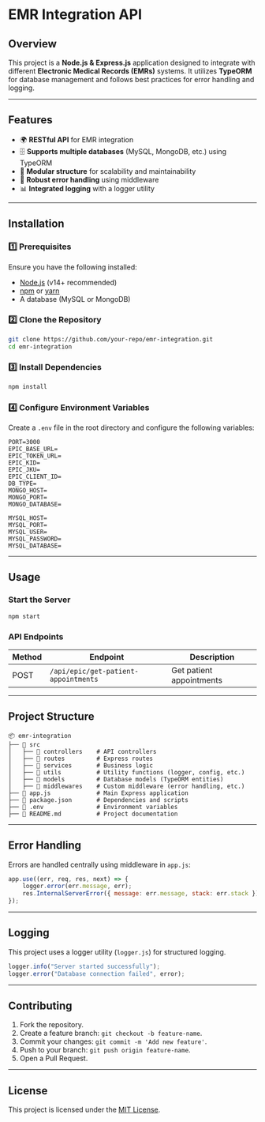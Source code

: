 # EMR Integration API

## Overview
This project is a **Node.js & Express.js** application designed to integrate with different **Electronic Medical Records (EMRs)** systems. It utilizes **TypeORM** for database management and follows best practices for error handling and logging.

---

## Features
- 🌍 **RESTful API** for EMR integration
- 🗄 **Supports multiple databases** (MySQL, MongoDB, etc.) using TypeORM
- 📂 **Modular structure** for scalability and maintainability
- 📜 **Robust error handling** using middleware
- 📊 **Integrated logging** with a logger utility

---

## Installation

### **1️⃣ Prerequisites**
Ensure you have the following installed:
- [Node.js](https://nodejs.org/) (v14+ recommended)
- [npm](https://www.npmjs.com/) or [yarn](https://yarnpkg.com/)
- A database (MySQL or MongoDB)

### **2️⃣ Clone the Repository**
```sh
git clone https://github.com/your-repo/emr-integration.git
cd emr-integration
```

### **3️⃣ Install Dependencies**
```sh
npm install
```

### **4️⃣ Configure Environment Variables**
Create a `.env` file in the root directory and configure the following variables:
```env
PORT=3000
EPIC_BASE_URL=
EPIC_TOKEN_URL=
EPIC_KID=
EPIC_JKU=
EPIC_CLIENT_ID=
DB_TYPE=
MONGO_HOST=
MONGO_PORT=
MONGO_DATABASE=

MYSQL_HOST=
MYSQL_PORT=
MYSQL_USER=
MYSQL_PASSWORD=
MYSQL_DATABASE=
```

---

## Usage

### **Start the Server**
```sh
npm start
```

### **API Endpoints**
| Method | Endpoint                                 | Description              |
|--------|------------------------------------------|--------------------------|
| POST   | `/api/epic/get-patient-appointments`     | Get patient appointments |

---

## Project Structure
```
📦 emr-integration
├── 📂 src
│   ├── 📂 controllers    # API controllers
│   ├── 📂 routes         # Express routes
│   ├── 📂 services       # Business logic
│   ├── 📂 utils          # Utility functions (logger, config, etc.)
│   ├── 📂 models         # Database models (TypeORM entities)
│   ├── 📂 middlewares    # Custom middleware (error handling, etc.)
├── 📜 app.js             # Main Express application
├── 📜 package.json       # Dependencies and scripts
├── 📜 .env               # Environment variables
├── 📜 README.md          # Project documentation
```

---

## Error Handling
Errors are handled centrally using middleware in `app.js`:
```js
app.use((err, req, res, next) => {
    logger.error(err.message, err);
    res.InternalServerError({ message: err.message, stack: err.stack });
});
```

---

## Logging
This project uses a logger utility (`logger.js`) for structured logging.

```js
logger.info("Server started successfully");
logger.error("Database connection failed", error);
```

---

## Contributing
1. Fork the repository.
2. Create a feature branch: `git checkout -b feature-name`.
3. Commit your changes: `git commit -m 'Add new feature'`.
4. Push to your branch: `git push origin feature-name`.
5. Open a Pull Request.

---

## License
This project is licensed under the [MIT License](LICENSE).

